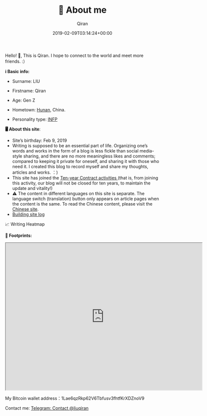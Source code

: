 ﻿---
title: 👤 About me
author: Qiran
type: post
date: 2019-02-09T03:14:24+00:00
aliases: ["/en/about-me-2/"]
tags:
  - Building Site
---
Hello! 👋, This is Qiran. I hope to connect to the world and meet more friends. :）

**ℹ️ Basic info:**

- Surname: LIU

- Firstname: Qiran

- Age: Gen Z

- Hometown: [Hunan](https://en.wikipedia.org/wiki/Hunan), China.

- Personality type: [INFP](https://www.16personalities.com/infp-personality])

**🖥️ About this site**:

- Site’s birthday: Feb 9, 2019
- Writing is supposed to be an essential part of life. Organizing one’s words and works in the form of a blog is less fickle than social media-style sharing, and there are no more meaningless likes and comments; compared to keeping it private for oneself, and sharing it with those who need it. I created this blog to record myself and share my thoughts, articles and works. ：)
- This site has joined the [Ten-year Contract activities
  ](https://foreverblog.cn/)(that is, from joining this activity, our blog will not be closed for ten years, to maintain the update and vitality!)
- ⚠ The content in different languages on this site is separate. The language switch (translation) button only appears on article pages when the content is the same. To read the Chinese content, please visit the [Chinese site](/zh/).
- [Building site log][1]

📈 Writing Heatmap   


**👣 Footprints:**

<iframe src="https://www.google.com/maps/d/embed?mid=1RbDEbfdLJfr9sjTnT5zqQvI2UP-nXz0&ehbc=2E312F" width="640" height="480"></iframe>

My Bitcoin wallet address：1Lae6qzRkp62V6Tbfusv3fhtfKrXDZnoV9

Contact me: [Telegram: Contact @liuqiran][2]

 [1]: /tags/building-site/
 [2]: https://t.me/liuqiran
